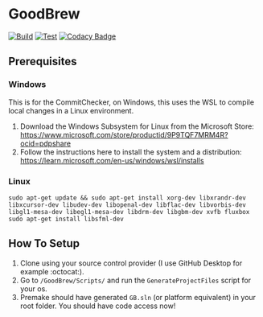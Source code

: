 # GoodBrew

[![Build](https://github.com/TrashCoder94/GoodBrew/actions/workflows/build.yml/badge.svg)](https://github.com/TrashCoder94/GoodBrew/actions/workflows/build.yml)
[![Test](https://github.com/TrashCoder94/GoodBrew/actions/workflows/test.yml/badge.svg)](https://github.com/TrashCoder94/GoodBrew/actions/workflows/test.yml)
[![Codacy Badge](https://app.codacy.com/project/badge/Grade/1640b63da8a1499a8ab98a72cb31c560)](https://www.codacy.com/gh/TrashCoder94/GoodBrew/dashboard?utm_source=github.com&amp;utm_medium=referral&amp;utm_content=TrashCoder94/GoodBrew&amp;utm_campaign=Badge_Grade)

## Prerequisites

### Windows
This is for the CommitChecker, on Windows, this uses the WSL to compile local changes in a Linux environment.
1. Download the Windows Subsystem for Linux from the Microsoft Store: https://www.microsoft.com/store/productid/9P9TQF7MRM4R?ocid=pdpshare
2. Follow the instructions here to install the system and a distribution: https://learn.microsoft.com/en-us/windows/wsl/installs

### Linux
```
sudo apt-get update && sudo apt-get install xorg-dev libxrandr-dev libxcursor-dev libudev-dev libopenal-dev libflac-dev libvorbis-dev libgl1-mesa-dev libegl1-mesa-dev libdrm-dev libgbm-dev xvfb fluxbox
sudo apt-get install libsfml-dev
```

## How To Setup

1.	Clone using your source control provider (I use GitHub Desktop for example :octocat:).
2.	Go to `/GoodBrew/Scripts/` and run the `GenerateProjectFiles` script for your os.
3.	Premake should have generated `GB.sln` (or platform equivalent) in your root folder. You should have code access now!
